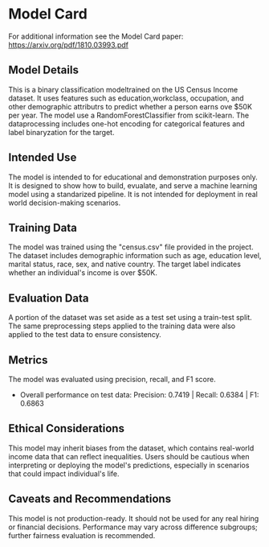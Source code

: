 # Model Card

For additional information see the Model Card paper: https://arxiv.org/pdf/1810.03993.pdf

## Model Details
This is a binary classification modeltrained on the US Census Income dataset. 
It uses features such as education,workclass, occupation, and other demographic attributrs to predict whether a person earns ove $50K per year.
The model use a RandomForestClassifier from scikit-learn. The dataprocessing includes one-hot encoding for categorical features and label binaryzation for the target.

## Intended Use
The model is intended to for educational and demonstration purposes only.
It is designed to show how to build, evualate, and serve a machine learning model using a standarized pipeline.
It is not intended for deployment in real world decision-making scenarios.

## Training Data
The model was trained using the "census.csv" file provided in the project.
The dataset includes demographic information such as age, education level, marital status, race, sex, and native country.
The target label indicates whether an individual's income is over $50K.

## Evaluation Data
A portion of the dataset was set aside as a test set using a train-test split. The same preprocessing steps applied to the training data were also applied to the test data to ensure consistency.

## Metrics
The model was evaluated using precision, recall, and F1 score.
- Overall performance on test data:
Precision: 0.7419 | Recall: 0.6384 | F1: 0.6863

## Ethical Considerations
This model may inherit biases from the dataset, which contains real-world income data that can reflect inequalities.
Users should be cautious when interpreting or deploying the model's predictions, especially in scenarios that could impact individual's life.

## Caveats and Recommendations
This model is not production-ready.
It should not be used for any real hiring or financial decisions.
Performance may vary across difference subgroups; further fairness evaluation is recommended.
